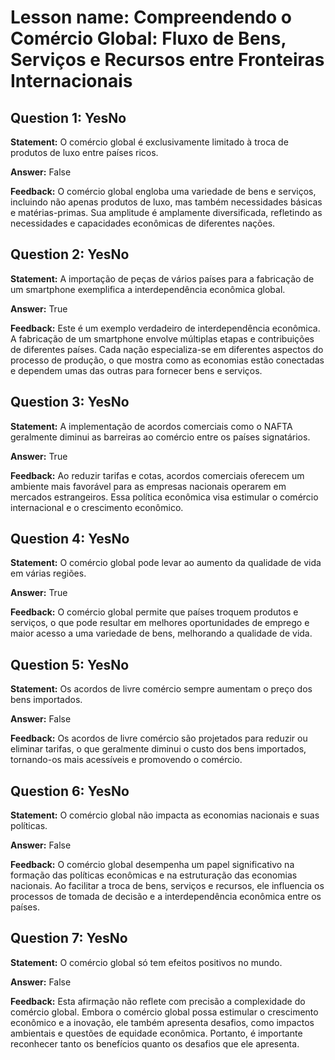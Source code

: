 # Lesson name: Compreendendo o Comércio Global: Fluxo de Bens, Serviços e Recursos entre Fronteiras Internacionais

## Question 1: YesNo

**Statement:** O comércio global é exclusivamente limitado à troca de produtos de luxo entre países ricos.

**Answer:** False

**Feedback:**
O comércio global engloba uma variedade de bens e serviços, incluindo não apenas produtos de luxo, mas também necessidades básicas e matérias-primas. Sua amplitude é amplamente diversificada, refletindo as necessidades e capacidades econômicas de diferentes nações.


## Question 2: YesNo

**Statement:** A importação de peças de vários países para a fabricação de um smartphone exemplifica a interdependência econômica global.

**Answer:** True

**Feedback:**
Este é um exemplo verdadeiro de interdependência econômica. A fabricação de um smartphone envolve múltiplas etapas e contribuições de diferentes países. Cada nação especializa-se em diferentes aspectos do processo de produção, o que mostra como as economias estão conectadas e dependem umas das outras para fornecer bens e serviços.


## Question 3: YesNo

**Statement:** A implementação de acordos comerciais como o NAFTA geralmente diminui as barreiras ao comércio entre os países signatários.

**Answer:** True

**Feedback:**
Ao reduzir tarifas e cotas, acordos comerciais oferecem um ambiente mais favorável para as empresas nacionais operarem em mercados estrangeiros. Essa política econômica visa estimular o comércio internacional e o crescimento econômico.


## Question 4: YesNo

**Statement:** O comércio global pode levar ao aumento da qualidade de vida em várias regiões.

**Answer:** True

**Feedback:**
O comércio global permite que países troquem produtos e serviços, o que pode resultar em melhores oportunidades de emprego e maior acesso a uma variedade de bens, melhorando a qualidade de vida.


## Question 5: YesNo

**Statement:** Os acordos de livre comércio sempre aumentam o preço dos bens importados.

**Answer:** False

**Feedback:**
Os acordos de livre comércio são projetados para reduzir ou eliminar tarifas, o que geralmente diminui o custo dos bens importados, tornando-os mais acessíveis e promovendo o comércio.


## Question 6: YesNo

**Statement:** O comércio global não impacta as economias nacionais e suas políticas.

**Answer:** False

**Feedback:**
O comércio global desempenha um papel significativo na formação das políticas econômicas e na estruturação das economias nacionais. Ao facilitar a troca de bens, serviços e recursos, ele influencia os processos de tomada de decisão e a interdependência econômica entre os países.


## Question 7: YesNo

**Statement:** O comércio global só tem efeitos positivos no mundo.

**Answer:** False

**Feedback:**
Esta afirmação não reflete com precisão a complexidade do comércio global. Embora o comércio global possa estimular o crescimento econômico e a inovação, ele também apresenta desafios, como impactos ambientais e questões de equidade econômica. Portanto, é importante reconhecer tanto os benefícios quanto os desafios que ele apresenta.


